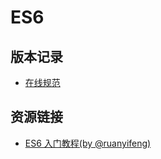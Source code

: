 # ES6

## 版本记录

- [在线规范](https://262.ecma-international.org/6.0/)

## 资源链接

- [ES6 入门教程(by @ruanyifeng)](https://es6.ruanyifeng.com/)
